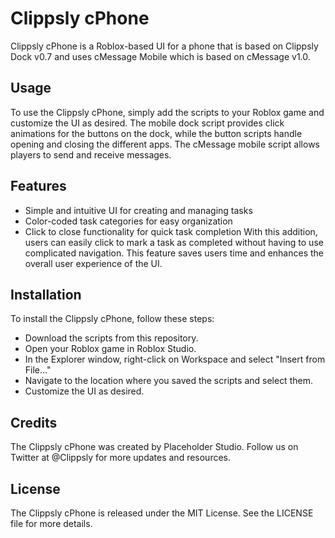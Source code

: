 # Clippsly cPhone
Clippsly cPhone is a Roblox-based UI for a phone that is based on Clippsly Dock v0.7 and uses cMessage Mobile which is based on cMessage v1.0.

## Usage
To use the Clippsly cPhone, simply add the scripts to your Roblox game and customize the UI as desired. The mobile dock script provides click animations for the buttons on the dock, while the button scripts handle opening and closing the different apps. The cMessage mobile script allows players to send and receive messages.

## Features
- Simple and intuitive UI for creating and managing tasks
- Color-coded task categories for easy organization
- Click to close functionality for quick task completion
With this addition, users can easily click to mark a task as completed without having to use complicated navigation. This feature saves users time and enhances the overall user experience of the UI.

## Installation
To install the Clippsly cPhone, follow these steps:

- Download the scripts from this repository.
- Open your Roblox game in Roblox Studio.
- In the Explorer window, right-click on Workspace and select "Insert from File..."
- Navigate to the location where you saved the scripts and select them.
- Customize the UI as desired.

## Credits
The Clippsly cPhone was created by Placeholder Studio. Follow us on Twitter at @Clippsly for more updates and resources.

## License
The Clippsly cPhone is released under the MIT License. See the LICENSE file for more details.
